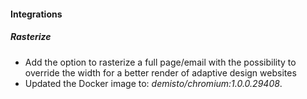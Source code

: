 
#### Integrations
##### Rasterize
- Add the option to rasterize a full page/email with the possibility to override the width for a better render of adaptive design websites
- Updated the Docker image to: *demisto/chromium:1.0.0.29408*.
